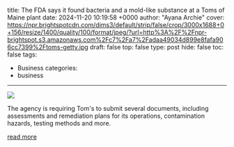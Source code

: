 title: The FDA says it found bacteria and a mold-like substance at a Toms of Maine plant
date: 2024-11-20 10:19:58 +0000
author: "Ayana Archie"
cover: https://npr.brightspotcdn.com/dims3/default/strip/false/crop/3000x1688+0+156/resize/1400/quality/100/format/jpeg/?url=http%3A%2F%2Fnpr-brightspot.s3.amazonaws.com%2Fc7%2Fa7%2Fadaa49034d899e8fafa906cc7399%2Ftoms-getty.jpg
draft: false
top: false
type: post
hide: false
toc: false
tags:
  - Business
categories:
  - business
---

![](https://npr.brightspotcdn.com/dims3/default/strip/false/crop/3000x1688+0+156/resize/1400/quality/100/format/jpeg/?url=http%3A%2F%2Fnpr-brightspot.s3.amazonaws.com%2Fc7%2Fa7%2Fadaa49034d899e8fafa906cc7399%2Ftoms-getty.jpg)

The agency is requiring Tom's to submit several documents, including assessments and remediation plans for its operations, contamination hazards, testing methods and more.

[read more](https://www.npr.org/2024/11/20/nx-s1-5197484/toms-toothpaste-mold-fda-inspection)
